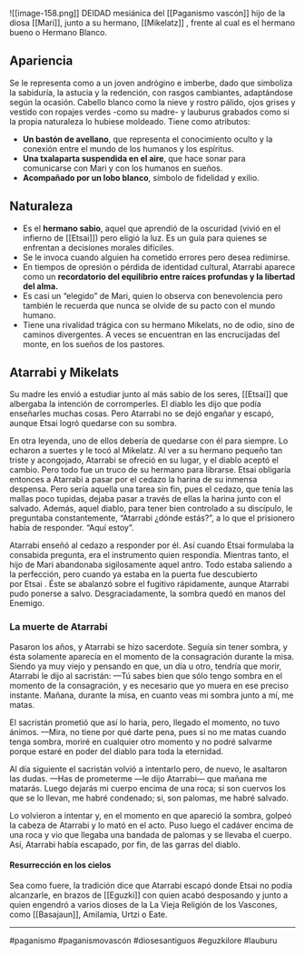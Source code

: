 ![[image-158.png]]
DEIDAD mesiánica del [[Paganismo vascón]] hijo de la diosa [[Mari]], junto a su hermano, [[Mikelatz]] , frente al cual es el hermano bueno o Hermano Blanco. 

## Apariencia 
Se le representa como a un joven andrógino e imberbe, dado que simboliza la sabiduría, la astucia y la redención, con rasgos cambiantes, adaptándose según la ocasión. Cabello blanco como la nieve y rostro pálido, ojos grises y vestido con ropajes verdes -como su madre- y lauburus grabados como si la propia naturaleza lo hubiese moldeado.
Tiene como atributos: 
- **Un bastón de avellano**, que representa el conocimiento oculto y la conexión entre el mundo de los humanos y los espíritus.
- **Una txalaparta suspendida en el aire**, que hace sonar para comunicarse con Mari y con los humanos en sueños.
- **Acompañado por un lobo blanco**, símbolo de fidelidad y exilio.

## Naturaleza 
- Es el **hermano sabio**, aquel que aprendió de la oscuridad (vivió en el infierno de [[Etsai]]) pero eligió la luz. Es un guía para quienes se enfrentan a decisiones morales difíciles.
- Se le invoca cuando alguien ha cometido errores pero desea redimirse.
- En tiempos de opresión o pérdida de identidad cultural, Atarrabi aparece como un **recordatorio del equilibrio entre raíces profundas y la libertad del alma.**
- Es casi un “elegido” de Mari, quien lo observa con benevolencia pero también le recuerda que nunca se olvide de su pacto con el mundo humano.
- Tiene una rivalidad trágica con su hermano Mikelats, no de odio, sino de caminos divergentes. A veces se encuentran en las encrucijadas del monte, en los sueños de los pastores.

## Atarrabi y Mikelats 
Su madre les envió a estudiar junto al más sabio de los seres, [[Etsai]] que albergaba la intención de corromperles. El diablo les dijo que podía enseñarles muchas cosas. Pero Atarrabi no se dejó engañar y escapó, aunque Etsai logró quedarse con su sombra. 

En otra leyenda, uno de ellos debería de quedarse con él para siempre. Lo echaron a suertes y le tocó al Mikelatz. Al ver a su hermano pequeño tan triste y acongojado, Atarrabi se ofreció en su lugar, y el diablo aceptó el cambio. Pero todo fue un truco de su hermano para librarse. Etsai obligaría entonces a Atarrabi a pasar por el cedazo la harina de su inmensa despensa. Pero sería aquella una tarea sin fin, pues el cedazo, que tenía las mallas poco tupidas, dejaba pasar a través de ellas la harina junto con el salvado. Además, aquel diablo, para tener bien controlado a su discípulo, le preguntaba constantemente, “Atarrabi ¿dónde estás?”, a lo que el prisionero había de responder. “Aquí estoy”.

Atarrabi enseñó al cedazo a responder por él. Así cuando Etsai formulaba la consabida pregunta, era el instrumento quien respondía. Mientras tanto, el hijo de Mari abandonaba sigilosamente aquel antro. Todo estaba saliendo a la perfección, pero cuando ya estaba en la puerta fue descubierto por Etsai . Éste se abalanzó sobre el fugitivo rápidamente, aunque Atarrabi pudo ponerse a salvo. Desgraciadamente, la sombra quedó en manos del Enemigo.

### La muerte de Atarrabi
Pasaron los años, y Atarrabi se hizo sacerdote. Seguía sin tener sombra, y ésta solamente aparecía en el momento de la consagración durante la misa. Siendo ya muy viejo y pensando en que, un día u otro, tendría que morir, Atarrabi le dijo al sacristán: —Tú sabes bien que sólo tengo sombra en el momento de la consagración, y es necesario que yo muera en ese preciso instante. Mañana, durante la misa, en cuanto veas mi sombra junto a mí, me matas.

El sacristán prometió que así lo haría, pero, llegado el momento, no tuvo ánimos. —Mira, no tiene por qué darte pena, pues si no me matas cuando tenga sombra, moriré en cualquier otro momento y no podré salvarme porque estaré en poder del diablo para toda la eternidad.

Al día siguiente el sacristán volvió a intentarlo pero, de nuevo, le asaltaron las dudas. —Has de prometerme —le dijo Atarrabi— que mañana me matarás. Luego dejarás mi cuerpo encima de una roca; si son cuervos los que se lo llevan, me habré condenado; si, son palomas, me habré salvado.

Lo volvieron a intentar y, en el momento en que apareció la sombra, golpeó la cabeza de Atarrabi y lo mató en el acto. Puso luego el cadáver encima de una roca y vio que llegaba una bandada de palomas y se llevaba el cuerpo. Así, Atarrabi había escapado, por fin, de las garras del diablo.

#### Resurrección en los cielos
Sea como fuere, la tradición dice que Atarrabi escapó donde Etsai no podía alcanzarle, en brazos de [[Eguzki]] con quien acabó desposando y junto a quien engendró a varios dioses de la La Vieja Religión de los Vascones, como [[Basajaun]], Amilamia, Urtzi o Eate.

--- 
#paganismo #paganismovascón #diosesantiguos #eguzkilore #lauburu 